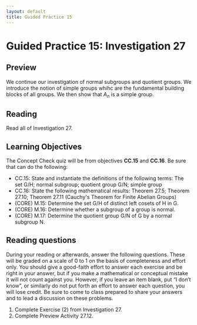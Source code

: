 ```yaml
---
layout: default
title: Guided Practice 15
---
```

# Guided Practice 15: Investigation 27

## Preview

We continue our investigation of normal subgroups and quotient groups. We introduce the notion of simple groups whihc are the fundamental building blocks of all groups. We then show that $A_n$ is a simple group. 
 
## Reading

Read all of Investigation 27. 

## Learning Objectives 

The Concept Check quiz will be from objectives  __CC.15__ and __CC.16__. Be sure that can do the following:

+ CC.15: State and instantiate the definitions of the following terms: The set G/H; normal subgroup; quotient group G/N; simple group
+ CC.16: State the following mathematical results: Theorem 27.5; Theorem 27.10; Theorem 27.11 (Cauchy's Theorem for Finite Abelian Groups)
+ (CORE) M.15: Determine the set G/H of distinct left cosets of H in G. 
+ (CORE) M.16: Determine whether a subgroup of a group is normal. 
+ (CORE) M.17: Determine the quotient group G/N of G by a normal subgroup N.


## Reading questions

During your reading or afterwards, answer the following questions. These will be graded on a scale of 0 to 1 on the basis of completeness and effort only. You should give a good-faith effort to answer each exercise and be right in your answer, but if you make a mathematical or conceptual mistake it will not count against you. However, if you leave an item blank, put “I don’t know”, or similarly do not put forth an effort to answer each question, you will lose credit. Be sure to come to class prepared to share your answers and to lead a discussion on these problems.

1. Complete Exercise (2) from Investigation 27. 
2. Complete Preview Activity 27.12. 
